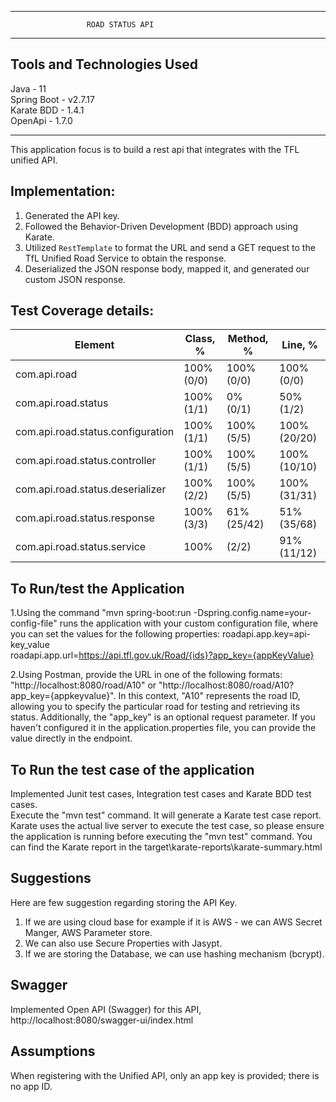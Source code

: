************************************************************
                     ROAD STATUS API
************************************************************

Tools and Technologies Used
-------------------------------------------------
Java        -  11  
Spring Boot - v2.7.17  
Karate BDD  - 1.4.1  
OpenApi     - 1.7.0  
**************************************************
This application focus is to build a rest api that integrates with the TFL unified API.

Implementation:
--------------------
1. Generated the API key.
2. Followed the Behavior-Driven Development (BDD) approach using Karate. 
3. Utilized `RestTemplate` to format the URL and send a GET request to the TfL Unified Road Service to obtain the response.
4. Deserialized the JSON response body, mapped it, and generated our custom JSON response.

Test Coverage details:
------------------------

Element       | Class, %  | Method, % | Line, %| 
-------------- | -------- | ---------- |-----------------
com.api.road	 |    100% (0/0)  |	100% (0/0)  | 100% (0/0)
com.api.road.status	| 100% (1/1)	|0% (0/1)|	50% (1/2)
com.api.road.status.configuration |	100% (1/1) |	100% (5/5)|	100% (20/20)
com.api.road.status.controller	| 100% (1/1)	|100% (5/5)|	100% (10/10)
com.api.road.status.deserializer|	100% (2/2)|	100% (5/5)	|100% (31/31)
com.api.road.status.response	| 100% (3/3)|	61% (25/42)	| 51% (35/68)
com.api.road.status.service	|100% |(2/2)	| 91% (11/12)|	78% (70/89)

To Run/test the Application
----------------------------
1.Using the command "mvn spring-boot:run -Dspring.config.name=your-config-file" runs the application with your custom configuration file, 
where you can set the values for the following properties:
roadapi.app.key=api-key_value  
roadapi.app.url=https://api.tfl.gov.uk/Road/{ids}?app_key={appKeyValue}

2.Using Postman, provide the URL in one of the following formats: "http://localhost:8080/road/A10" or "http://localhost:8080/road/A10?app_key={appkeyvalue}".
In this context, "A10" represents the road ID, allowing you to specify the particular road for testing and retrieving its status. 
Additionally, the "app_key" is an optional request parameter. If you haven't configured it in the application.properties file, you can provide the value directly in the endpoint.


To Run the test case of the application
---------------------------------------------
Implemented Junit test cases, Integration test cases and Karate BDD test cases.    
Execute the "mvn test" command. 
It will generate a Karate test case report.  
Karate uses the actual live server to execute the test case, so please ensure the application is running before executing the "mvn test" command.
You can find the Karate report in the target\karate-reports\karate-summary.html



Suggestions
---------------------------------------------
Here are few suggestion regarding storing the API Key.
1. If we are using cloud base for example if it is AWS - we can AWS Secret Manger, AWS Parameter store.
2. We can also use Secure Properties with Jasypt.
3. If we are storing the Database, we can use hashing mechanism (bcrypt).

Swagger
----------------------------------
Implemented Open API (Swagger) for this API,
http://localhost:8080/swagger-ui/index.html

Assumptions
----------------------------------
When registering with the Unified API, only an app key is provided; there is no app ID.
